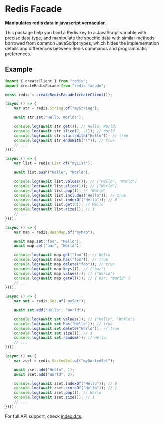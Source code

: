 # Redis Facade

**Manipulates redis data in javascript vernacular.**

This package help you bind a Redis key to a JavaScript variable with precise
data type, and manipulate the specific data with similar methods borrowed from
common JavaScript types, which hides the implementation details and differences
between Redis commands and programmatic preferences. 

## Example

```javascript
import { createClient } from "redis";
import createRedisFacade from "redis-facade";

const redis = createRedisFacade(createClient());

(async () => {
    var str = redis.String.of("myString");

    await str.set("Hello, World!");

    console.log(await str.get()); // Hello, World!
    console.log(await str.slice(7, -1)); // World
    console.log(await str.startsWith("Hello")); // true
    console.log(await str.endsWith("!")); // true
    // ...
})();

(async () => {
    var list = redis.List.of("myList");

    await list.push("Hello", "World");

    console.log(await list.values()); // ["Hello", "World"]
    console.log(await list.slice(1)); // ["World"]
    console.log(await list.pop()); // "World"
    console.log(await list.includes("Hello")); // true
    console.log(await list.indexOf("Hello")); // 0
    console.log(await list.get(0)); // Hello
    console.log(await list.size()); // 1
    // ...
})();

(async () => {
    var map = redis.HashMap.of("myMap");

    await map.set("foo", "Hello");
    await map.set("bar", "World");

    console.log(await map.get("foo")); // Hello
    console.log(await map.has("foo")); // true
    console.log(await map.delete("foo")); // true
    console.log(await map.keys()); // ["bar"]
    console.log(await map.values()); // ["World"]
    console.log(await map.getAll()); // { bar: "World" }
    // ...
})();

(async () => {
    var set = redis.Set.of("mySet");

    await set.add("Hello", "World");

    console.log(await set.values()); // ["Hello", "World"]
    console.log(await set.has("Hello")); // true
    console.log(await set.delete("World")); // true
    console.log(await set.size()); // 1
    console.log(await set.random()); // Hello
    // ...
})();

(async () => {
    var zset = redis.SortedSet.of("mySortedSet");

    await zset.add("Hello", 1);
    await zset.add("World", 2);

    console.log(await zset.indexOf("Hello")); // 0
    console.log(await zset.scoreOf("Hello")); // 1
    console.log(await zset.pop()); // World
    console.log(await zset.size()); // 1
    // ...
})();
```

For full API support, check [index.d.ts](./src/index.ts).